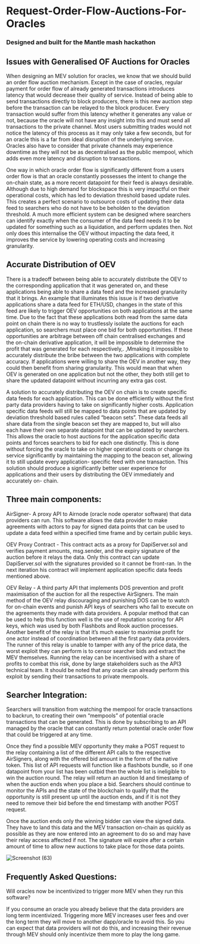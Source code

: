 # Request-Order-Flow-Auctions-For-Oracles


### Designed and built for the Mantle mash hackathon


## Issues with Generalised OF Auctions for Oracles

When designing an MEV solution for oracles, we know that we should build an order flow auction mechanism. Except in the case of oracles, regular payment for order flow of already generated transactions introduces latency that would decrease their quality of service. Instead of being able to send transactions directly to block producers, there is this new auction step before the transaction can be relayed to the block producer. Every transaction would suffer from this latency whether it generates any value or not, because the oracle will not have any insight into this and must send all transactions to the private channel. Most users submitting trades would not notice the latency of this process as it may only take a few seconds, but for an oracle this is a far from ideal disruption of the underlying service. Oracles also have to consider that private channels may experience downtime as they will not be as decentralised as the public mempool, which adds even more latency and disruption to transactions.  

One way in which oracle order flow is significantly different from a users order flow is that an oracle constantly possesses the intent to change the on-chain state, as a more recent datapoint for their feed is always desirable. Although due to high demand for blockspace this is very impactful on their operational costs, which has led to deviation threshold based update rules. This creates a perfect scenario to outsource costs of updating their data feed to searchers who do not have to be beholden to the deviation threshold. A much more efficient system can be designed where searchers can identify exactly when the consumer of the data feed needs it to be updated for something such as a liquidation, and perform updates then. Not only does this internalise the OEV without impacting the data feed, it improves the service by lowering operating costs and increasing granularity.

## Accurate Distribution of OEV

There is a tradeoff between being able to accurately distribute the OEV to the corresponding application that it was generated on, and these applications being able to share a data feed and the increased granularity that it brings. An example that illuminates this issue is if two derivative applications share a data feed for ETH/USD, changes in the state of this feed are likely to trigger OEV opportunities on both applications at the same time. Due to the fact that these applications both read from the same data point on chain there is no way to trustlessly isolate the auctions for each application, so searchers must place one bid for both opportunities. If these opportunities are arbitrage between off chain centralised exchanges and the on-chain derivative application, it will be impossible to determine the profit that was generated for each respectively,. ,Mmaking it impossible to accurately distribute the bribe between the two applications with complete accuracy. If applications were willing to share the OEV in another way, they could then benefit from sharing granularity. This would mean that when OEV is generated on one application but not the other, they both still get to share the updated datapoint without incurring any extra gas cost. 

A solution to accurately distributing the OEV on chain is to create specific data feeds for each application. This can be done efficiently without the first party data providers having to take on significantly higher costs. Application specific data feeds will still be mapped to data points that are updated by deviation threshold based rules called “beacon sets”. These data feeds all share data from the single beacon set they are mapped to, but will also each have their own separate datapoint that can be updated by searchers. This allows the oracle to host auctions for the application specific data points and forces searchers to bid for each one distinctly. This is done without forcing the oracle to take on higher operational costs or change its service significantly by maintaining the mapping to the beacon set, allowing it to still update every application- specific feed with one transaction. This solution should produce a significantly better user experience for applications and their users by distributing the OEV immediately and accurately on- chain.
 
## Three main components:
AirSigner- A proxy API to Airnode (oracle node operator software) that data providers can run. This software allows the data provider to make agreements with actors to pay for signed data points that can be used to update a data feed within a specified time frame and by certain public keys.
 
OEV Proxy Contract - This contract acts as a proxy for DapiServer.sol and verifies payment amounts, msg.sender, and the expiry signature of the auction before it relays the data. Only this contract can update DapiServer.sol with the signatures provided so it cannot be front-ran. In the next iteration his contract will implement application specific data feeds mentioned above.
 
OEV Relay - A third party API that implements DOS prevention and profit maximisation of the auction for all the respective AirSigners. The main method of the OEV relay discouraging and punishing DOS can be to watch for on-chain events and punish API keys of searchers who fail to execute on the agreements they made with data providers. A popular method that can be used to help this function well is the use of reputation scoring for API keys, which was used by both Flashbots and Rook auction processes. Another benefit of the relay is that it’s much easier to maximise profit for one actor instead of coordination between all the first party data providers. The runner of this relay is unable to tamper with any of the price data, the worst exploit they can perform is to censor searcher bids and extract the MEV themselves. Running the relay can be incentivised with a share of profits to combat this risk, done by large stakeholders such as the API3 technical team. It should be noted that any oracle can already perform this exploit by sending their transactions to private mempools. 
 
## Searcher Integration:
Searchers will transition from watching the mempool for oracle transactions to backrun, to creating their own “mempools” of potential oracle transactions that can be generated. This is done by subscribing to an API managed by the oracle that can constantly return potential oracle order flow that could be triggered at any time. 
 
Once they find a possible MEV opportunity they make a POST request to the relay containing a list of the different API calls to the respective AirSigners, along with the offered bid amount in the form of the native token. This list of API requests will function like a flashbots bundle, so if one datapoint from your list has been outbid then the whole list is ineligible to win the auction round. The relay will return an auction Id and timestamp of when the auction ends when you place a bid. Searchers should continue to monitor the APIs and the state of the blockchain to qualify that the opportunity is still present up until the auction ends, and if it is not they need to remove their bid before the end timestamp with another POST request. 
 
Once the auction ends only the winning bidder can view the signed data. They have to land this data and the MEV transaction on-chain as quickly as possible as they are now entered into an agreement to do so and may have their relay access affected if not. The signature will expire after a certain amount of time to allow new auctions to take place for those data points. 

 ![Screenshot (63)](https://user-images.githubusercontent.com/69164627/192672101-9d50daf6-26bf-431e-8bdd-8b2b212b6531.png)
 
## Frequently Asked Questions:
Will oracles now be incentivized to trigger more MEV when they run this software?

If you consume an oracle you already believe that the data providers are long term incentivized. Triggering more MEV increases user fees and over the long term they will move to another dapp/oracle to avoid this. So you can expect that data providers will not do this, and increasing their revenue through MEV should only incentivize them more to play the long game.

